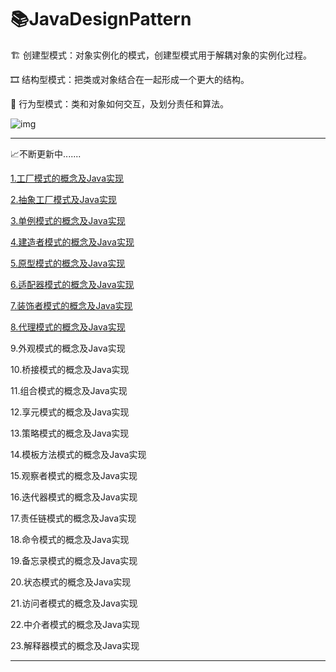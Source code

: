 # :books:JavaDesignPattern

:building_construction: 创建型模式：对象实例化的模式，创建型模式用于解耦对象的实例化过程。

:film_strip: 结构型模式：把类或对象结合在一起形成一个更大的结构。

:footprints: 行为型模式：类和对象如何交互，及划分责任和算法。

![img](https://gitee.com/venture_git/PicGo-CloudImg/raw/master/img/20210708112621.png)

------

:chart_with_upwards_trend:不断更新中.......

[1.工厂模式的概念及Java实现](https://github.com/VentureQ/JavaDesignPattern/blob/main/23%E7%A7%8D%E8%AE%BE%E8%AE%A1%E6%A8%A1%E5%BC%8F/%E5%B7%A5%E5%8E%82%E6%A8%A1%E5%BC%8F%E7%9A%84%E6%A6%82%E5%BF%B5%E5%8F%8AJava%E5%AE%9E%E7%8E%B0.md)

[2.抽象工厂模式及Java实现](https://github.com/VentureQ/JavaDesignPattern/blob/main/23%E7%A7%8D%E8%AE%BE%E8%AE%A1%E6%A8%A1%E5%BC%8F/%E6%8A%BD%E8%B1%A1%E5%B7%A5%E5%8E%82%E6%A8%A1%E5%BC%8F%E7%9A%84%E6%A6%82%E5%BF%B5%E5%8F%8AJava%E5%AE%9E%E7%8E%B0.md)

[3.单例模式的概念及Java实现](https://github.com/VentureQ/JavaDesignPattern/blob/main/23%E7%A7%8D%E8%AE%BE%E8%AE%A1%E6%A8%A1%E5%BC%8F/%E5%8D%95%E4%BE%8B%E6%A8%A1%E5%BC%8F%E7%9A%84%E6%A6%82%E5%BF%B5%E5%8F%8AJava%E5%AE%9E%E7%8E%B0.md)

[4.建造者模式的概念及Java实现](https://github.com/VentureQ/JavaDesignPattern/blob/main/23%E7%A7%8D%E8%AE%BE%E8%AE%A1%E6%A8%A1%E5%BC%8F/%E5%BB%BA%E9%80%A0%E8%80%85%E6%A8%A1%E5%BC%8F%E7%9A%84%E6%A6%82%E5%BF%B5%E5%8F%8AJava%E5%AE%9E%E7%8E%B0.md)

[5.原型模式的概念及Java实现](https://github.com/VentureQ/Java-Design-Pattern/blob/main/23%E7%A7%8D%E8%AE%BE%E8%AE%A1%E6%A8%A1%E5%BC%8F/%E5%8E%9F%E5%9E%8B%E6%A8%A1%E5%BC%8F%E7%9A%84%E6%A6%82%E5%BF%B5%E5%8F%8AJava%E5%AE%9E%E7%8E%B0.md)

[6.适配器模式的概念及Java实现](https://github.com/VentureQ/Java-Design-Pattern/blob/main/23%E7%A7%8D%E8%AE%BE%E8%AE%A1%E6%A8%A1%E5%BC%8F/%E9%80%82%E9%85%8D%E5%99%A8%E6%A8%A1%E5%BC%8F%E7%9A%84%E6%A6%82%E5%BF%B5%E5%8F%8AJava%E5%AE%9E%E7%8E%B0.md)

[7.装饰者模式的概念及Java实现](https://github.com/VentureQ/Java-Design-Pattern/blob/main/23%E7%A7%8D%E8%AE%BE%E8%AE%A1%E6%A8%A1%E5%BC%8F/%E8%A3%85%E9%A5%B0%E8%80%85%E6%A8%A1%E5%BC%8F%E7%9A%84%E6%A6%82%E5%BF%B5%E5%8F%8AJava%E5%AE%9E%E7%8E%B0.md)

[8.代理模式的概念及Java实现](https://github.com/VentureQ/Java-Design-Pattern/blob/main/23%E7%A7%8D%E8%AE%BE%E8%AE%A1%E6%A8%A1%E5%BC%8F/%E4%BB%A3%E7%90%86%E6%A8%A1%E5%BC%8F%E7%9A%84%E6%A6%82%E5%BF%B5%E5%8F%8AJava%E5%AE%9E%E7%8E%B0.md)

9.外观模式的概念及Java实现

10.桥接模式的概念及Java实现

11.组合模式的概念及Java实现

12.享元模式的概念及Java实现

13.策略模式的概念及Java实现

14.模板方法模式的概念及Java实现

15.观察者模式的概念及Java实现

16.迭代器模式的概念及Java实现

17.责任链模式的概念及Java实现

18.命令模式的概念及Java实现

19.备忘录模式的概念及Java实现

20.状态模式的概念及Java实现

21.访问者模式的概念及Java实现

22.中介者模式的概念及Java实现

23.解释器模式的概念及Java实现

------



